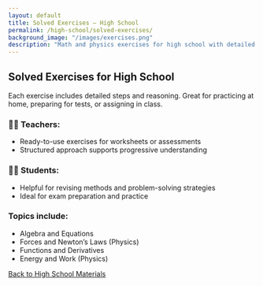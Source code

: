 ```yaml
---
layout: default
title: Solved Exercises – High School
permalink: /high-school/solved-exercises/
background_image: "/images/exercises.png"
description: "Math and physics exercises for high school with detailed step-by-step solutions. Great for test preparation and revision."
---
```


## Solved Exercises for High School

Each exercise includes detailed steps and reasoning. Great for practicing at home, preparing for tests, or assigning in class.

### 👩‍🏫 Teachers:
- Ready-to-use exercises for worksheets or assessments
- Structured approach supports progressive understanding

### 🧑‍🎓 Students:
- Helpful for revising methods and problem-solving strategies
- Ideal for exam preparation and practice

### Topics include:
- Algebra and Equations
- Forces and Newton’s Laws (Physics)
- Functions and Derivatives
- Energy and Work (Physics)

[Back to High School Materials](/high-school/)
